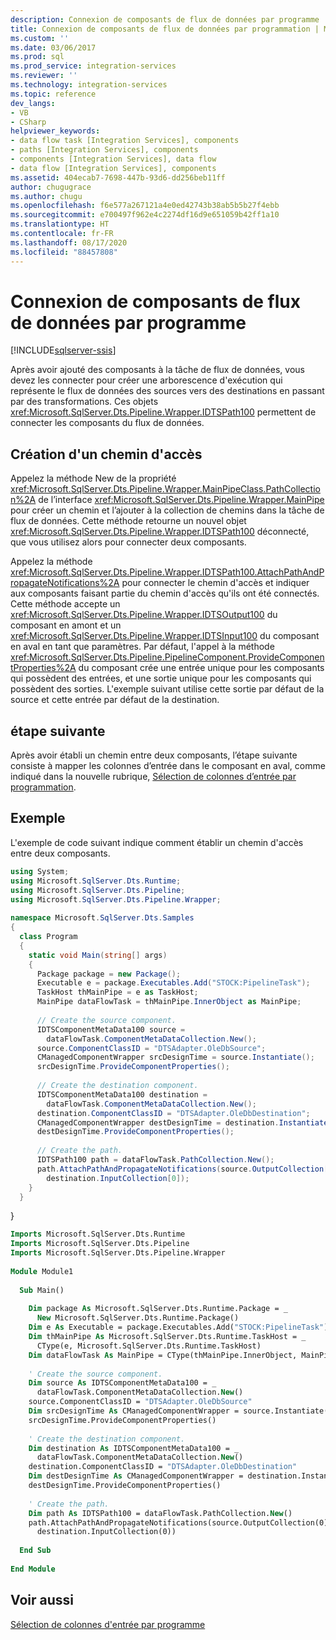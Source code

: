 ```yaml
---
description: Connexion de composants de flux de données par programme
title: Connexion de composants de flux de données par programmation | Microsoft Docs
ms.custom: ''
ms.date: 03/06/2017
ms.prod: sql
ms.prod_service: integration-services
ms.reviewer: ''
ms.technology: integration-services
ms.topic: reference
dev_langs:
- VB
- CSharp
helpviewer_keywords:
- data flow task [Integration Services], components
- paths [Integration Services], components
- components [Integration Services], data flow
- data flow [Integration Services], components
ms.assetid: 404ecab7-7698-447b-93d6-dd256beb11ff
author: chugugrace
ms.author: chugu
ms.openlocfilehash: f6e577a267121a4e0ed42743b38ab5b5b27f4ebb
ms.sourcegitcommit: e700497f962e4c2274df16d9e651059b42ff1a10
ms.translationtype: HT
ms.contentlocale: fr-FR
ms.lasthandoff: 08/17/2020
ms.locfileid: "88457808"
---
```

# <a name="connecting-data-flow-components-programmatically"></a>Connexion de composants de flux de données par programme

[!INCLUDE[sqlserver-ssis](../../includes/applies-to-version/sqlserver-ssis.md)]


  Après avoir ajouté des composants à la tâche de flux de données, vous devez les connecter pour créer une arborescence d'exécution qui représente le flux de données des sources vers des destinations en passant par des transformations. Ces objets <xref:Microsoft.SqlServer.Dts.Pipeline.Wrapper.IDTSPath100> permettent de connecter les composants du flux de données.  
  
## <a name="creating-a-path"></a>Création d'un chemin d'accès  
 Appelez la méthode New de la propriété <xref:Microsoft.SqlServer.Dts.Pipeline.Wrapper.MainPipeClass.PathCollection%2A> de l’interface <xref:Microsoft.SqlServer.Dts.Pipeline.Wrapper.MainPipe> pour créer un chemin et l’ajouter à la collection de chemins dans la tâche de flux de données. Cette méthode retourne un nouvel objet <xref:Microsoft.SqlServer.Dts.Pipeline.Wrapper.IDTSPath100> déconnecté, que vous utilisez alors pour connecter deux composants.  
  
 Appelez la méthode <xref:Microsoft.SqlServer.Dts.Pipeline.Wrapper.IDTSPath100.AttachPathAndPropagateNotifications%2A> pour connecter le chemin d'accès et indiquer aux composants faisant partie du chemin d'accès qu'ils ont été connectés. Cette méthode accepte un <xref:Microsoft.SqlServer.Dts.Pipeline.Wrapper.IDTSOutput100> du composant en amont et un <xref:Microsoft.SqlServer.Dts.Pipeline.Wrapper.IDTSInput100> du composant en aval en tant que paramètres. Par défaut, l'appel à la méthode <xref:Microsoft.SqlServer.Dts.Pipeline.PipelineComponent.ProvideComponentProperties%2A> du composant crée une entrée unique pour les composants qui possèdent des entrées, et une sortie unique pour les composants qui possèdent des sorties. L'exemple suivant utilise cette sortie par défaut de la source et cette entrée par défaut de la destination.  
  
## <a name="next-step"></a>étape suivante  
 Après avoir établi un chemin entre deux composants, l’étape suivante consiste à mapper les colonnes d’entrée dans le composant en aval, comme indiqué dans la nouvelle rubrique, [Sélection de colonnes d’entrée par programmation](../../integration-services/building-packages-programmatically/selecting-input-columns-programmatically.md).  
  
## <a name="sample"></a>Exemple  
 L'exemple de code suivant indique comment établir un chemin d'accès entre deux composants.  
  
```csharp  
using System;  
using Microsoft.SqlServer.Dts.Runtime;  
using Microsoft.SqlServer.Dts.Pipeline;  
using Microsoft.SqlServer.Dts.Pipeline.Wrapper;  
  
namespace Microsoft.SqlServer.Dts.Samples  
{  
  class Program  
  {  
    static void Main(string[] args)  
    {  
      Package package = new Package();  
      Executable e = package.Executables.Add("STOCK:PipelineTask");  
      TaskHost thMainPipe = e as TaskHost;  
      MainPipe dataFlowTask = thMainPipe.InnerObject as MainPipe;  
  
      // Create the source component.    
      IDTSComponentMetaData100 source =  
        dataFlowTask.ComponentMetaDataCollection.New();  
      source.ComponentClassID = "DTSAdapter.OleDbSource";  
      CManagedComponentWrapper srcDesignTime = source.Instantiate();  
      srcDesignTime.ProvideComponentProperties();  
  
      // Create the destination component.  
      IDTSComponentMetaData100 destination =  
        dataFlowTask.ComponentMetaDataCollection.New();  
      destination.ComponentClassID = "DTSAdapter.OleDbDestination";  
      CManagedComponentWrapper destDesignTime = destination.Instantiate();  
      destDesignTime.ProvideComponentProperties();  
  
      // Create the path.  
      IDTSPath100 path = dataFlowTask.PathCollection.New();  
      path.AttachPathAndPropagateNotifications(source.OutputCollection[0],  
        destination.InputCollection[0]);  
    }  
  }  
```  
  
 }  
  
```vb  
Imports Microsoft.SqlServer.Dts.Runtime  
Imports Microsoft.SqlServer.Dts.Pipeline  
Imports Microsoft.SqlServer.Dts.Pipeline.Wrapper  
  
Module Module1  
  
  Sub Main()  
  
    Dim package As Microsoft.SqlServer.Dts.Runtime.Package = _  
      New Microsoft.SqlServer.Dts.Runtime.Package()  
    Dim e As Executable = package.Executables.Add("STOCK:PipelineTask")  
    Dim thMainPipe As Microsoft.SqlServer.Dts.Runtime.TaskHost = _  
      CType(e, Microsoft.SqlServer.Dts.Runtime.TaskHost)  
    Dim dataFlowTask As MainPipe = CType(thMainPipe.InnerObject, MainPipe)  
  
    ' Create the source component.    
    Dim source As IDTSComponentMetaData100 = _  
      dataFlowTask.ComponentMetaDataCollection.New()  
    source.ComponentClassID = "DTSAdapter.OleDbSource"  
    Dim srcDesignTime As CManagedComponentWrapper = source.Instantiate()  
    srcDesignTime.ProvideComponentProperties()  
  
    ' Create the destination component.  
    Dim destination As IDTSComponentMetaData100 = _  
      dataFlowTask.ComponentMetaDataCollection.New()  
    destination.ComponentClassID = "DTSAdapter.OleDbDestination"  
    Dim destDesignTime As CManagedComponentWrapper = destination.Instantiate()  
    destDesignTime.ProvideComponentProperties()  
  
    ' Create the path.  
    Dim path As IDTSPath100 = dataFlowTask.PathCollection.New()  
    path.AttachPathAndPropagateNotifications(source.OutputCollection(0), _  
      destination.InputCollection(0))  
  
  End Sub  
  
End Module  
```  
  
## <a name="see-also"></a>Voir aussi  
 [Sélection de colonnes d'entrée par programme](../../integration-services/building-packages-programmatically/selecting-input-columns-programmatically.md)  
  
  

